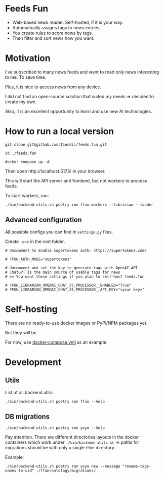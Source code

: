 # Feeds Fun

- Web-based news reader. Self-hosted, if it is your way.
- Automatically assigns tags to news entries.
- You create rules to score news by tags.
- Then filter and sort news how you want.

# Motivation

I've subscribed to many news feeds and want to read only news interesting to me. To save time.

Plus, it is nice to access news from any device.

I did not find an open-source solution that suited my needs => decided to create my own.

Also, it is an excellent opportunity to learn and use new AI technologies.

# How to run a local version

```
git clone git@github.com:Tiendil/feeds.fun.git

cd ./feeds.fun

docker compose up -d
```

Then open http://localhost:5173/ in your browser.

This will start the API server and frontend, but not workers to process feeds.

To start workers, run:

```
./bin/backend-utils.sh poetry run ffun workers --librarian --loader
```

## Advanced configuration

All possible configs you can find in `settings.py` files.

Create `.env` in the root folder.

```
# Uncomment to enable supertokens auth: https://supertokens.com/

# FFUN_AUTH_MODE="supertokens"

# Uncomment and set the key to generate tags with OpenAI API
# ChatGPT is the main source of usable tags for news
# => You want these settings if you plan to self-host feeds.fun

# FFUN_LIBRARIAN_OPENAI_CHAT_35_PROCESSOR__ENABLED="True"
# FFUN_LIBRARIAN_OPENAI_CHAT_35_PROCESSOR__API_KEY="<your key>"
```

# Self-hosting

There are no ready-to-use docker images or PyPi/NPM packages yet.

But they will be.

For now, use [docker-compose.yml](docker-compose.yml) as an example.


# Development

## Utils

List of all backend utils:

```
./bin/backend-utils.sh poetry run ffun --help
```

## DB migrations

```
./bin/backend-utils.sh poetry run yoyo --help
```

Pay attention. There are different directories layouts in the docker containers which work under `./bin/backend-utils.sh` => paths for migrations should be with only a single `ffun` directory.

Example:

```
./bin/backend-utils.sh poetry run yoyo new --message "rename-tags-names-to-uid" ./ffun/ontology/migrations/
```
